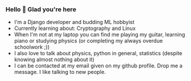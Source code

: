 ### Hello 👋 Glad you're here

- I'm a Django developer and budding ML hobbyist
- Currently learning about: Cryptography and Linux
- When I'm not at my laptop you can find me playing my guitar, learning piano or studying physics (or completing my always overdue schoolwork ;))
- I also love to talk about physics, python in general, statistics (despite knowing almost nothing about it) 
- I can be contacted at my email given on my github profile. Drop me a message. I like talking to new people.

